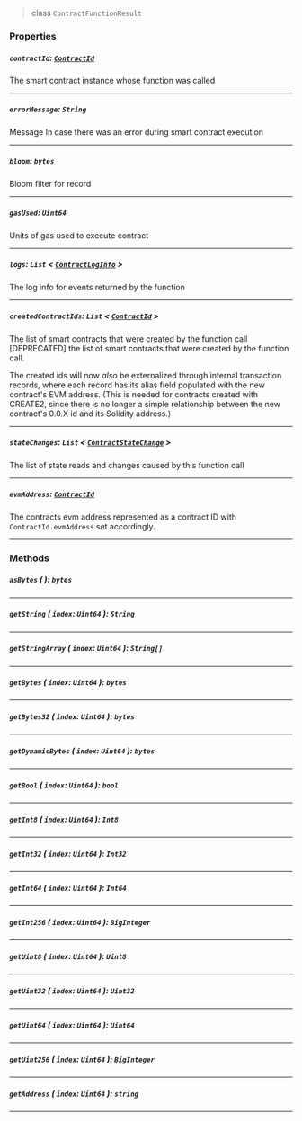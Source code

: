 > class `ContractFunctionResult`

### Properties

##### `contractId`: [`ContractId`](reference/contract/ContractId.md)

The smart contract instance whose function was called

---

##### `errorMessage`: `String`

Message In case there was an error during smart contract execution

---

##### `bloom`: `bytes`

Bloom filter for record

---

##### `gasUsed`: `Uint64`

Units of gas used to execute contract

---

##### `logs`: `List` < [`ContractLogInfo`](reference/contract/ContractLogInfo.md) >

The log info for events returned by the function

---

##### `createdContractIds`: `List` < [`ContractId`](reference/contract/ContractId.md) >

The list of smart contracts that were created by the function call
[DEPRECATED] the list of smart contracts that were created by the function call.

The created ids will now _also_ be externalized through internal transaction 
records, where each record has its alias field populated with the new contract's 
EVM address. (This is needed for contracts created with CREATE2, since 
there is no longer a simple relationship between the new contract's 0.0.X id 
and its Solidity address.)

---

##### `stateChanges`: `List` < [`ContractStateChange`](reference/contract/ContractStateChange.md) >

The list of state reads and changes caused by this function call

---

##### `evmAddress`: [`ContractId`](reference/contract/ContractId.md)

The contracts evm address represented as a contract ID with `ContractId.evmAddress` set accordingly.

---

### Methods

##### `asBytes` ( ): `bytes`

---

##### `getString` ( `index`: `Uint64` ): `String`

---

##### `getStringArray` ( `index`: `Uint64` ): `String[]`

---

##### `getBytes` ( `index`: `Uint64` ): `bytes`

---

##### `getBytes32` ( `index`: `Uint64` ): `bytes`

---

##### `getDynamicBytes` ( `index`: `Uint64` ): `bytes`

---

##### `getBool` ( `index`: `Uint64` ): `bool`

---

##### `getInt8` ( `index`: `Uint64` ): `Int8`

---

##### `getInt32` ( `index`: `Uint64` ): `Int32`

---

##### `getInt64` ( `index`: `Uint64` ): `Int64`

---

##### `getInt256` ( `index`: `Uint64` ): `BigInteger`

---

##### `getUint8` ( `index`: `Uint64` ): `Uint8`

---

##### `getUint32` ( `index`: `Uint64` ): `Uint32`

---

##### `getUint64` ( `index`: `Uint64` ): `Uint64`

---

##### `getUint256` ( `index`: `Uint64` ): `BigInteger`

---

##### `getAddress` ( `index`: `Uint64` ): `string`

---
